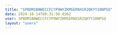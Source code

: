 ```yaml
---
title: "SP0DM1BNWECCFCYP9WYZKMSERNXSR2QKYY10NPSQ"
date: 2024-10-14T09:31:56.026Z
user: SP0DM1BNWECCFCYP9WYZKMSERNXSR2QKYY10NPSQ
layout: "users"
---
```

    